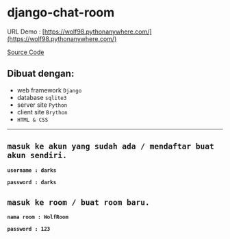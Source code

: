 # django-chat-room

URL Demo : [https://wolf98.pythonanywhere.com/](https://wolf98.pythonanywhere.com/)

[Source Code](https://drive.google.com/file/d/1HYU2shjN7qS0BD_ivvAQLUsuYm6l3fH5/view)

## Dibuat dengan:

- web framework ```Django```
- database ```sqlite3```
- server site ```Python```
- client site ```Brython```
- ```HTML & CSS```

<hr>

## ```masuk ke akun yang sudah ada / mendaftar buat akun sendiri.```

**```username : darks ```**

**```password : darks```**

## ```masuk ke room / buat room baru.```

**```nama room : WolfRoom```**

**```password : 123```**




